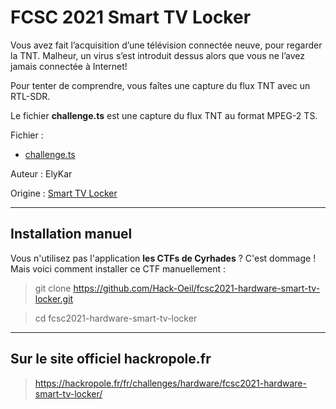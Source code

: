 # FCSC 2021 Smart TV Locker

Vous avez fait l’acquisition d’une télévision connectée neuve, pour regarder la TNT. Malheur, un virus s’est introduit dessus alors que vous ne l’avez jamais connectée à Internet!

Pour tenter de comprendre, vous faîtes une capture du flux TNT avec un RTL-SDR.

Le fichier **challenge.ts** est une capture du flux TNT au format MPEG-2 TS.



Fichier :
- [challenge.ts](https://hackropole.fr/filer/fcsc2021-hardware-smart-tv-locker/public_filer/challenge.ts)


Auteur : ElyKar

Origine : [Smart TV Locker](https://hackropole.fr/fr/challenges/hardware/fcsc2021-hardware-smart-tv-locker/)

-----------

## Installation manuel
Vous n'utilisez pas l'application **les CTFs de Cyrhades** ? C'est dommage !
Mais voici comment installer ce CTF manuellement :

> git clone https://github.com/Hack-Oeil/fcsc2021-hardware-smart-tv-locker.git

> cd fcsc2021-hardware-smart-tv-locker


-----------

## Sur le site officiel hackropole.fr
> https://hackropole.fr/fr/challenges/hardware/fcsc2021-hardware-smart-tv-locker/